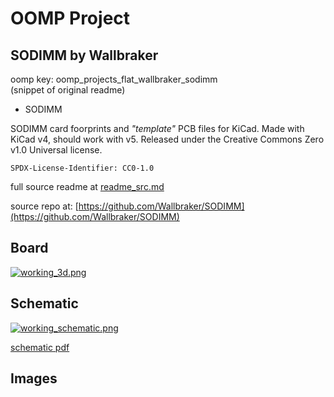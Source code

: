 # OOMP Project  
## SODIMM  by Wallbraker  
  
oomp key: oomp_projects_flat_wallbraker_sodimm  
(snippet of original readme)  
  
- SODIMM  
  
SODIMM card foorprints and *"template"* PCB files for KiCad. Made with KiCad v4, should work with v5. Released under the Creative Commons Zero v1.0 Universal license.  
  
```  
SPDX-License-Identifier: CC0-1.0  
```  
  
  full source readme at [readme_src.md](readme_src.md)  
  
source repo at: [https://github.com/Wallbraker/SODIMM](https://github.com/Wallbraker/SODIMM)  
## Board  
  
[![working_3d.png](working_3d_600.png)](working_3d.png)  
## Schematic  
  
[![working_schematic.png](working_schematic_600.png)](working_schematic.png)  
  
[schematic pdf](working_schematic.pdf)  
## Images  
